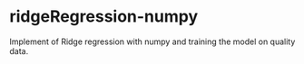 # ridgeRegression-numpy
Implement of Ridge regression with numpy and training the model on quality data.
